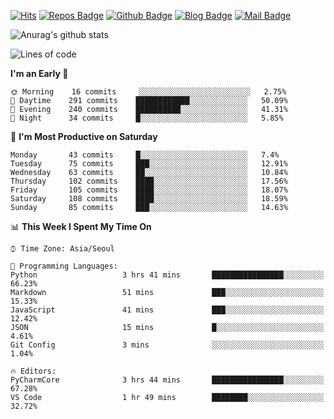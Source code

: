 

[![Hits](https://hits.seeyoufarm.com/api/count/incr/badge.svg?url=https%3A%2F%2Fgithub.com/sangm1n)](https://hits.seeyoufarm.com) 
[![Repos Badge](https://badges.pufler.dev/repos/sangm1n)](https://badges.pufler.dev)
[![Github Badge](http://img.shields.io/badge/-github-black?style=flat-square&logo=github&logoColor=white&link=https:https://github.com/sangm1n/)](https://github.com/sangm1n/)
[![Blog Badge](http://img.shields.io/badge/-devlog-00C7B7?style=flat-square&logo=Netlify&logoColor=white&link=https:https://sangminlog.netlify.app/)](https://sangminlog.netlify.app/)
[![Mail Badge](http://img.shields.io/badge/-mail-D14836?style=flat-square&logo=Gmail&logoColor=white&link=mailto:dltkd96als@naver.com)](mailto:dltkd96als@naver.com/)

![Anurag's github stats](https://github-readme-stats.vercel.app/api?username=sangm1n&show_icons=true&theme=highcontrast)

 
<!--START_SECTION:waka-->
![Lines of code](https://img.shields.io/badge/From%20Hello%20World%20I%27ve%20Written-2.2%20million%20lines%20of%20code-blue)

**I'm an Early 🐤** 

```text
🌞 Morning    16 commits     ░░░░░░░░░░░░░░░░░░░░░░░░░   2.75% 
🌆 Daytime    291 commits    ████████████░░░░░░░░░░░░░   50.09% 
🌃 Evening    240 commits    ██████████░░░░░░░░░░░░░░░   41.31% 
🌙 Night      34 commits     █░░░░░░░░░░░░░░░░░░░░░░░░   5.85%

```
📅 **I'm Most Productive on Saturday** 

```text
Monday       43 commits     █░░░░░░░░░░░░░░░░░░░░░░░░   7.4% 
Tuesday      75 commits     ███░░░░░░░░░░░░░░░░░░░░░░   12.91% 
Wednesday    63 commits     ██░░░░░░░░░░░░░░░░░░░░░░░   10.84% 
Thursday     102 commits    ████░░░░░░░░░░░░░░░░░░░░░   17.56% 
Friday       105 commits    ████░░░░░░░░░░░░░░░░░░░░░   18.07% 
Saturday     108 commits    ████░░░░░░░░░░░░░░░░░░░░░   18.59% 
Sunday       85 commits     ███░░░░░░░░░░░░░░░░░░░░░░   14.63%

```


📊 **This Week I Spent My Time On** 

```text
⌚︎ Time Zone: Asia/Seoul

💬 Programming Languages: 
Python                   3 hrs 41 mins       ████████████████░░░░░░░░░   66.23% 
Markdown                 51 mins             ███░░░░░░░░░░░░░░░░░░░░░░   15.33% 
JavaScript               41 mins             ███░░░░░░░░░░░░░░░░░░░░░░   12.42% 
JSON                     15 mins             █░░░░░░░░░░░░░░░░░░░░░░░░   4.61% 
Git Config               3 mins              ░░░░░░░░░░░░░░░░░░░░░░░░░   1.04%

🔥 Editors: 
PyCharmCore              3 hrs 44 mins       ████████████████░░░░░░░░░   67.28% 
VS Code                  1 hr 49 mins        ████████░░░░░░░░░░░░░░░░░   32.72%

```


<!--END_SECTION:waka-->


<!--
**sangm1n/sangm1n** is a ✨ _special_ ✨ repository because its `README.md` (this file) appears on your GitHub profile.

Here are some ideas to get you started:

- 🔭 I’m currently working on ...
- 🌱 I’m currently learning ...
- 👯 I’m looking to collaborate on ...
- 🤔 I’m looking for help with ...
- 💬 Ask me about ...
- 📫 How to reach me: ...
- 😄 Pronouns: ...
- ⚡ Fun fact: ...

https://shields.io/
-->


